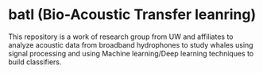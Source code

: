 # batl (Bio-Acoustic Transfer leanring)

This repository is a work of research group from UW and affiliates to analyze acoustic data from broadband hydrophones to study whales using signal processing and using Machine learning/Deep learning techniques to build classifiers.

